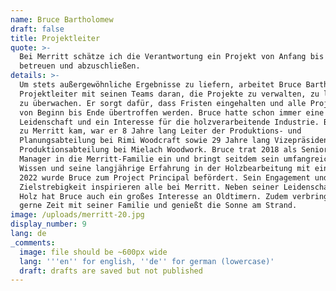 ```yaml
---
name: Bruce Bartholomew
draft: false
title: Projektleiter
quote: >-
  Bei Merritt schätze ich die Verantwortung ein Projekt von Anfang bis Ende zu
  betreuen und abzuschließen.
details: >-
  Um stets außergewöhnliche Ergebnisse zu liefern, arbeitet Bruce Barthlomew als
  Projektleiter mit seinen Teams daran, die Projekte zu verwalten, zu leiten und
  zu überwachen. Er sorgt dafür, dass Fristen eingehalten und alle Projektziele
  von Beginn bis Ende übertroffen werden. Bruce hatte schon immer eine
  Leidenschaft und ein Interesse für die holzverarbeitende Industrie. Bevor er
  zu Merritt kam, war er 8 Jahre lang Leiter der Produktions- und
  Planungsabteilung bei Rimi Woodcraft sowie 29 Jahre lang Vizepräsident der
  Produktionsabteilung bei Mielach Woodwork. Bruce trat 2018 als Senior Project
  Manager in die Merritt-Familie ein und bringt seitdem sein umfangreiches
  Wissen und seine langjährige Erfahrung in der Holzbearbeitung mit ein. Im Jahr
  2022 wurde Bruce zum Project Principal befördert. Sein Engagement und seine
  Zielstrebigkeit inspirieren alle bei Merritt. Neben seiner Leidenschaft für
  Holz hat Bruce auch ein großes Interesse an Oldtimern. Zudem verbringt er
  gerne Zeit mit seiner Familie und genießt die Sonne am Strand.
image: /uploads/merritt-20.jpg
display_number: 9
lang: de
_comments:
  image: file should be ~600px wide
  lang: '''en'' for english, ''de'' for german (lowercase)'
  draft: drafts are saved but not published
---
```

